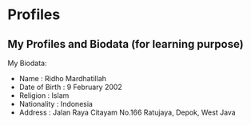 # Profiles
My Profiles and Biodata (for learning purpose)
--
My Biodata:
- Name          : Ridho Mardhatillah
- Date of Birth : 9 February 2002
- Religion      : Islam
- Nationality   : Indonesia
- Address       : Jalan Raya Citayam No.166 Ratujaya, Depok, West Java
